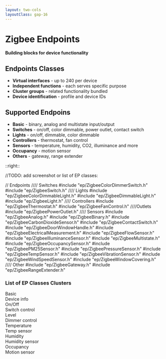 ```yaml
---
layout: two-cols
layoutClass: gap-16
---
```


# Zigbee Endpoints

**Building blocks for device functionality**

## Endpoints Classes
- **Virtual interfaces** - up to 240 per device
- **Independent functions** - each serves specific purpose
- **Cluster groups** - related functionality bundled
- **Device identification** - profile and device IDs

## Supported Endpoins
- **Basic** - binary, analog and multistate input/output
- **Switches** - on/off, color dimmable, power outlet, contact switch
- **Lights** - on/off, dimmable, color dimmable
- **Controllers** - thermostat, fan control
- **Sensors** - temperature, humidity, CO2, illuminance and more
- **Occupancy** - motion sensor
- **Others** - gateway, range extender

::right::

//TODO: add screenshot or list of EP classes:

// Endpoints
//// Switches
#include "ep/ZigbeeColorDimmerSwitch.h"
#include "ep/ZigbeeSwitch.h"
//// Lights
#include "ep/ZigbeeColorDimmableLight.h"
#include "ep/ZigbeeDimmableLight.h"
#include "ep/ZigbeeLight.h"
//// Controllers
#include "ep/ZigbeeThermostat.h"
#include "ep/ZigbeeFanControl.h"
////Outlets
#include "ep/ZigbeePowerOutlet.h"
//// Sensors
#include "ep/ZigbeeAnalog.h"
#include "ep/ZigbeeBinary.h"
#include "ep/ZigbeeCarbonDioxideSensor.h"
#include "ep/ZigbeeContactSwitch.h"
#include "ep/ZigbeeDoorWindowHandle.h"
#include "ep/ZigbeeElectricalMeasurement.h"
#include "ep/ZigbeeFlowSensor.h"
#include "ep/ZigbeeIlluminanceSensor.h"
#include "ep/ZigbeeMultistate.h"
#include "ep/ZigbeeOccupancySensor.h"
#include "ep/ZigbeePM25Sensor.h"
#include "ep/ZigbeePressureSensor.h"
#include "ep/ZigbeeTempSensor.h"
#include "ep/ZigbeeVibrationSensor.h"
#include "ep/ZigbeeWindSpeedSensor.h"
#include "ep/ZigbeeWindowCovering.h"
//// Other
#include "ep/ZigbeeGateway.h"
#include "ep/ZigbeeRangeExtender.h"

<div class="grid grid-cols-1 gap-4">
  <div class="text-center">
    <h3 class="text-lg font-semibold mb-2">List of EP Classes Clusters</h3>
    <div class="bg-gray-100 p-4 rounded-lg">
      <div class="grid grid-cols-2 gap-2 text-xs">
        <div class="bg-blue-100 p-2 rounded">
          <div class="font-bold">Basic</div>
          <div>Device info</div>
        </div>
        <div class="bg-green-100 p-2 rounded">
          <div class="font-bold">On/Off</div>
          <div>Switch control</div>
        </div>
        <div class="bg-purple-100 p-2 rounded">
          <div class="font-bold">Level</div>
          <div>Dimmer control</div>
        </div>
        <div class="bg-orange-100 p-2 rounded">
          <div class="font-bold">Temperature</div>
          <div>Temp sensor</div>
        </div>
        <div class="bg-red-100 p-2 rounded">
          <div class="font-bold">Humidity</div>
          <div>Humidity sensor</div>
        </div>
        <div class="bg-yellow-100 p-2 rounded">
          <div class="font-bold">Occupancy</div>
          <div>Motion sensor</div>
        </div>
      </div>
    </div>
  </div>
</div> 
